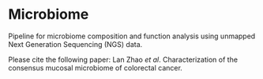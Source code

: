 # Microbiome

Pipeline for microbiome composition and function analysis using unmapped Next Generation Sequencing (NGS) data.

Please cite the following paper: Lan Zhao _et al_. Characterization of the consensus mucosal microbiome of colorectal cancer.
